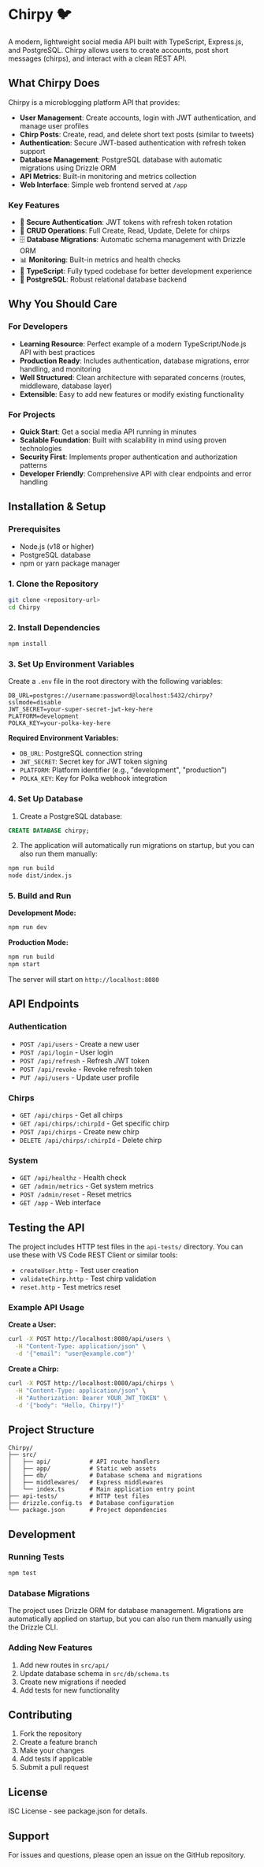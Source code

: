 # Chirpy 🐦

A modern, lightweight social media API built with TypeScript, Express.js, and PostgreSQL. Chirpy allows users to create accounts, post short messages (chirps), and interact with a clean REST API.

## What Chirpy Does

Chirpy is a microblogging platform API that provides:

- **User Management**: Create accounts, login with JWT authentication, and manage user profiles
- **Chirp Posts**: Create, read, and delete short text posts (similar to tweets)
- **Authentication**: Secure JWT-based authentication with refresh token support
- **Database Management**: PostgreSQL database with automatic migrations using Drizzle ORM
- **API Metrics**: Built-in monitoring and metrics collection
- **Web Interface**: Simple web frontend served at `/app`

### Key Features

- 🔐 **Secure Authentication**: JWT tokens with refresh token rotation
- 📝 **CRUD Operations**: Full Create, Read, Update, Delete for chirps
- 🗄️ **Database Migrations**: Automatic schema management with Drizzle ORM
- 📊 **Monitoring**: Built-in metrics and health checks
- 🚀 **TypeScript**: Fully typed codebase for better development experience
- 🐘 **PostgreSQL**: Robust relational database backend

## Why You Should Care

### For Developers

- **Learning Resource**: Perfect example of a modern TypeScript/Node.js API with best practices
- **Production Ready**: Includes authentication, database migrations, error handling, and monitoring
- **Well Structured**: Clean architecture with separated concerns (routes, middleware, database layer)
- **Extensible**: Easy to add new features or modify existing functionality

### For Projects

- **Quick Start**: Get a social media API running in minutes
- **Scalable Foundation**: Built with scalability in mind using proven technologies
- **Security First**: Implements proper authentication and authorization patterns
- **Developer Friendly**: Comprehensive API with clear endpoints and error handling

## Installation & Setup

### Prerequisites

- Node.js (v18 or higher)
- PostgreSQL database
- npm or yarn package manager

### 1. Clone the Repository

```bash
git clone <repository-url>
cd Chirpy
```

### 2. Install Dependencies

```bash
npm install
```

### 3. Set Up Environment Variables

Create a `.env` file in the root directory with the following variables:

```env
DB_URL=postgres://username:password@localhost:5432/chirpy?sslmode=disable
JWT_SECRET=your-super-secret-jwt-key-here
PLATFORM=development
POLKA_KEY=your-polka-key-here
```

**Required Environment Variables:**

- `DB_URL`: PostgreSQL connection string
- `JWT_SECRET`: Secret key for JWT token signing
- `PLATFORM`: Platform identifier (e.g., "development", "production")
- `POLKA_KEY`: Key for Polka webhook integration

### 4. Set Up Database

1. Create a PostgreSQL database:

```sql
CREATE DATABASE chirpy;
```

2. The application will automatically run migrations on startup, but you can also run them manually:

```bash
npm run build
node dist/index.js
```

### 5. Build and Run

**Development Mode:**

```bash
npm run dev
```

**Production Mode:**

```bash
npm run build
npm start
```

The server will start on `http://localhost:8080`

## API Endpoints

### Authentication

- `POST /api/users` - Create a new user
- `POST /api/login` - User login
- `POST /api/refresh` - Refresh JWT token
- `POST /api/revoke` - Revoke refresh token
- `PUT /api/users` - Update user profile

### Chirps

- `GET /api/chirps` - Get all chirps
- `GET /api/chirps/:chirpId` - Get specific chirp
- `POST /api/chirps` - Create new chirp
- `DELETE /api/chirps/:chirpId` - Delete chirp

### System

- `GET /api/healthz` - Health check
- `GET /admin/metrics` - Get system metrics
- `POST /admin/reset` - Reset metrics
- `GET /app` - Web interface

## Testing the API

The project includes HTTP test files in the `api-tests/` directory. You can use these with VS Code REST Client or similar tools:

- `createUser.http` - Test user creation
- `validateChirp.http` - Test chirp validation
- `reset.http` - Test metrics reset

### Example API Usage

**Create a User:**

```bash
curl -X POST http://localhost:8080/api/users \
  -H "Content-Type: application/json" \
  -d '{"email": "user@example.com"}'
```

**Create a Chirp:**

```bash
curl -X POST http://localhost:8080/api/chirps \
  -H "Content-Type: application/json" \
  -H "Authorization: Bearer YOUR_JWT_TOKEN" \
  -d '{"body": "Hello, Chirpy!"}'
```

## Project Structure

```
Chirpy/
├── src/
│   ├── api/           # API route handlers
│   ├── app/           # Static web assets
│   ├── db/            # Database schema and migrations
│   ├── middlewares/   # Express middlewares
│   └── index.ts       # Main application entry point
├── api-tests/         # HTTP test files
├── drizzle.config.ts  # Database configuration
└── package.json       # Project dependencies
```

## Development

### Running Tests

```bash
npm test
```

### Database Migrations

The project uses Drizzle ORM for database management. Migrations are automatically applied on startup, but you can also run them manually using the Drizzle CLI.

### Adding New Features

1. Add new routes in `src/api/`
2. Update database schema in `src/db/schema.ts`
3. Create new migrations if needed
4. Add tests for new functionality

## Contributing

1. Fork the repository
2. Create a feature branch
3. Make your changes
4. Add tests if applicable
5. Submit a pull request

## License

ISC License - see package.json for details.

## Support

For issues and questions, please open an issue on the GitHub repository.
